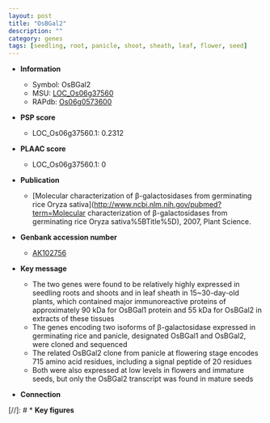 ```yaml
---
layout: post
title: "OsBGal2"
description: ""
category: genes
tags: [seedling, root, panicle, shoot, sheath, leaf, flower, seed]
---
```


* **Information**  
    + Symbol: OsBGal2  
    + MSU: [LOC_Os06g37560](http://rice.plantbiology.msu.edu/cgi-bin/ORF_infopage.cgi?orf=LOC_Os06g37560)  
    + RAPdb: [Os06g0573600](http://rapdb.dna.affrc.go.jp/viewer/gbrowse_details/irgsp1?name=Os06g0573600)  

* **PSP score**  
    + LOC_Os06g37560.1: 0.2312 

* **PLAAC score**  
    + LOC_Os06g37560.1: 0 

* **Publication**  
    + [Molecular characterization of β-galactosidases from germinating rice Oryza sativa](http://www.ncbi.nlm.nih.gov/pubmed?term=Molecular characterization of β-galactosidases from germinating rice Oryza sativa%5BTitle%5D), 2007, Plant Science.

* **Genbank accession number**  
    + [AK102756](http://www.ncbi.nlm.nih.gov/nuccore/AK102756)

* **Key message**  
    + The two genes were found to be relatively highly expressed in seedling roots and shoots and in leaf sheath in 15~30-day-old plants, which contained major immunoreactive proteins of approximately 90 kDa for OsBGal1 protein and 55 kDa for OsBGal2 in extracts of these tissues
    + The genes encoding two isoforms of β-galactosidase expressed in germinating rice and panicle, designated OsBGal1 and OsBGal2, were cloned and sequenced
    + The related OsBGal2 clone from panicle at flowering stage encodes 715 amino acid residues, including a signal peptide of 20 residues
    + Both were also expressed at low levels in flowers and immature seeds, but only the OsBGal2 transcript was found in mature seeds

* **Connection**  

[//]: # * **Key figures**  


